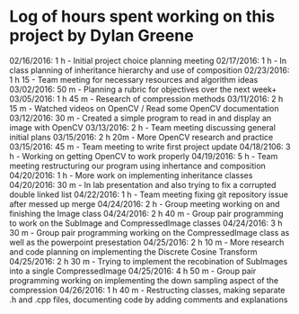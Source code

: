 # Log of hours spent working on this project by Dylan Greene

02/16/2016: 1 h - Initial project choice planning meeting
02/17/2016: 1 h - In class planning of inheritance hierarchy and use of composition
02/23/2016: 1 h 15 - Team meeting for necessary resources and algorithm ideas
03/02/2016: 50 m - Planning a rubric for objectives over the next week+
03/05/2016: 1 h 45 m - Research of compression methods
03/11/2016: 2 h 15 m - Watched videos on OpenCV / Read some OpenCV documentation
03/12/2016: 30 m - Created a simple program to read in and display an image with OpenCV
03/13/2016: 2 h - Team meeting discussing general initial plans
03/15/2016: 2 h 20m - More OpenCV research and practice 
03/15/2016: 45 m - Team meeting to write first project update
04/18/2106: 3 h - Working on getting OpenCV to work properly
04/19/2016: 5 h - Team meeting restructuring our program using inhertance and composition
04/20/2016: 1 h - More work on implementing inheritance classes
04/20/2016: 30 m - In lab presentation and also trying to fix a corrupted double linked list
04/22/2016: 1 h - Team meeting fixing git repository issue after messed up merge
04/24/2016: 2 h - Group meeting working on and finishing the Image class
04/24/2016: 2 h 40 m - Group pair programming to work on the SubImage and CompressedImage classes
04/24/2016: 3 h 30 m - Group pair programming working on the CompressedImage class as well as the powerpoint presestation
04/25/2016: 2 h 10 m - More research and code planning on implementing the Discrete Cosine Transform
04/25/2016: 2 h 30 m - Trying to implement the recobination of SubImages into a single CompressedImage
04/25/2016: 4 h 50 m - Group pair programming working on implementing the down sampling aspect of the compression
04/26/2016: 1 h 40 m - Restructing classes, making separate .h and .cpp files, documenting code by adding comments and explanations
